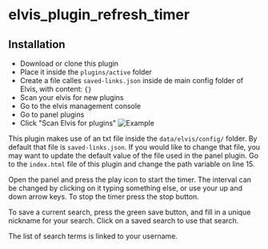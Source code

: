 # elvis_plugin_refresh_timer

## Installation
- Download or clone this plugin
- Place it inside the `plugins/active` folder
- Create a file calles `saved-links.json` inside de main config folder of Elvis, with content:
    ```{}```
- Scan your elvis for new plugins
 - Go to the elvis management console
 - Go to panel plugins
 - Click "Scan Elvis for plugins"
![Example](https://media.discordapp.net/attachments/588451250123833382/694874223822504026/unknown.png)

This plugin makes use of an txt file inside the `data/elvis/config/` folder. By default that file is `saved-links.json`. If you would like to change that file, you may want to update the default value of the file used in the panel plugin. Go to the `index.html` file of this plugin and change the path variable on line 15.

Open the panel and press the play icon to start the timer. The interval can be changed by clicking on it typing something else, or use your up and down arrow keys. To stop the timer press the stop button.

To save a current search, press the green save button, and fill in a unique nickname for your search. Click on a saved search to use that search.

The list of search terms is linked to your username.
